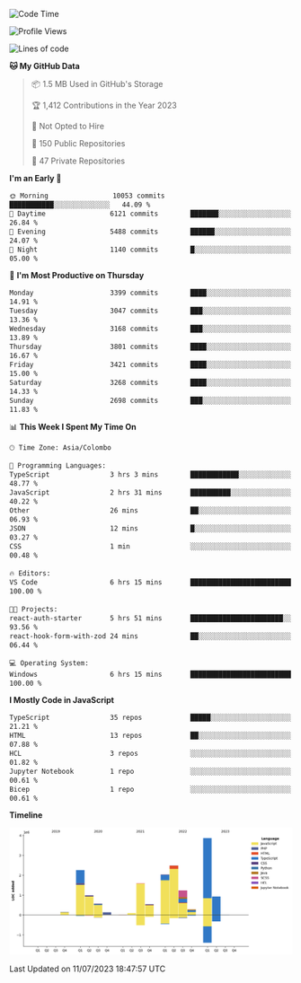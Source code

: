 
<!--START_SECTION:waka-->
![Code Time](http://img.shields.io/badge/Code%20Time-1%2C152%20hrs%2036%20mins-blue)

![Profile Views](http://img.shields.io/badge/Profile%20Views-0-blue)

![Lines of code](https://img.shields.io/badge/From%20Hello%20World%20I%27ve%20Written-17.0%20million%20lines%20of%20code-blue)

**🐱 My GitHub Data** 

> 📦 1.5 MB Used in GitHub's Storage 
 > 
> 🏆 1,412 Contributions in the Year 2023
 > 
> 🚫 Not Opted to Hire
 > 
> 📜 150 Public Repositories 
 > 
> 🔑 47 Private Repositories 
 > 
**I'm an Early 🐤** 

```text
🌞 Morning                10053 commits       ███████████░░░░░░░░░░░░░░   44.09 % 
🌆 Daytime                6121 commits        ███████░░░░░░░░░░░░░░░░░░   26.84 % 
🌃 Evening                5488 commits        ██████░░░░░░░░░░░░░░░░░░░   24.07 % 
🌙 Night                  1140 commits        █░░░░░░░░░░░░░░░░░░░░░░░░   05.00 % 
```
📅 **I'm Most Productive on Thursday** 

```text
Monday                   3399 commits        ████░░░░░░░░░░░░░░░░░░░░░   14.91 % 
Tuesday                  3047 commits        ███░░░░░░░░░░░░░░░░░░░░░░   13.36 % 
Wednesday                3168 commits        ███░░░░░░░░░░░░░░░░░░░░░░   13.89 % 
Thursday                 3801 commits        ████░░░░░░░░░░░░░░░░░░░░░   16.67 % 
Friday                   3421 commits        ████░░░░░░░░░░░░░░░░░░░░░   15.00 % 
Saturday                 3268 commits        ████░░░░░░░░░░░░░░░░░░░░░   14.33 % 
Sunday                   2698 commits        ███░░░░░░░░░░░░░░░░░░░░░░   11.83 % 
```


📊 **This Week I Spent My Time On** 

```text
🕑︎ Time Zone: Asia/Colombo

💬 Programming Languages: 
TypeScript               3 hrs 3 mins        ████████████░░░░░░░░░░░░░   48.77 % 
JavaScript               2 hrs 31 mins       ██████████░░░░░░░░░░░░░░░   40.22 % 
Other                    26 mins             ██░░░░░░░░░░░░░░░░░░░░░░░   06.93 % 
JSON                     12 mins             █░░░░░░░░░░░░░░░░░░░░░░░░   03.27 % 
CSS                      1 min               ░░░░░░░░░░░░░░░░░░░░░░░░░   00.48 % 

🔥 Editors: 
VS Code                  6 hrs 15 mins       █████████████████████████   100.00 % 

🐱‍💻 Projects: 
react-auth-starter       5 hrs 51 mins       ███████████████████████░░   93.56 % 
react-hook-form-with-zod 24 mins             ██░░░░░░░░░░░░░░░░░░░░░░░   06.44 % 

💻 Operating System: 
Windows                  6 hrs 15 mins       █████████████████████████   100.00 % 
```

**I Mostly Code in JavaScript** 

```text
TypeScript               35 repos            █████░░░░░░░░░░░░░░░░░░░░   21.21 % 
HTML                     13 repos            ██░░░░░░░░░░░░░░░░░░░░░░░   07.88 % 
HCL                      3 repos             ░░░░░░░░░░░░░░░░░░░░░░░░░   01.82 % 
Jupyter Notebook         1 repo              ░░░░░░░░░░░░░░░░░░░░░░░░░   00.61 % 
Bicep                    1 repo              ░░░░░░░░░░░░░░░░░░░░░░░░░   00.61 % 
```



**Timeline**

![Lines of Code chart](https://raw.githubusercontent.com/ccweerasinghe1994/ccweerasinghe1994/master/assets/bar_graph.png)


 Last Updated on 11/07/2023 18:47:57 UTC
<!--END_SECTION:waka-->
